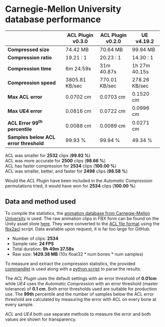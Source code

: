 # Carnegie-Mellon University database performance

|                 | ACL Plugin v0.3.0 | ACL Plugin v0.2.0 | UE v4.19.2    |
| -------                | --------   | --------      | --------      |
| **Compressed size**    | 74.42 MB | 70.64 MB | 99.94 MB      |
| **Compression ratio**  | 19.21 : 1 | 20.23 : 1 | 14.30 : 1     |
| **Compression time**   | 6m 24.59s | 31m 40.87s | 1h 27m 40.15s |
| **Compression speed**  | 3805.81 KB/sec | 770.01 KB/sec | 278.26 KB/sec |
| **Max ACL error**      | 0.0702 cm | 0.0703 cm | 0.1520 cm     |
| **Max UE4 error**      | 0.0816 cm | 0.0722 cm | 0.0996 cm     |
| **ACL Error 99<sup>th</sup> percentile** | 0.0088 cm | 0.0089 cm | 0.0271 cm |
| **Samples below ACL error threshold** | 99.93 % | 99.94 % | 49.34 % |

ACL was smaller for **2532** clips (**99.92 %**)  
ACL was more accurate for **2500** clips (**98.66 %**)  
ACL has faster compression for **2534** clips (**100.00 %**)  
ACL was smaller, better, and faster for **2498** clips (**98.58 %**)  

Would the *ACL Plugin* have been included in the *Automatic Compression* permutations tried, it would have won for **2534** clips (**100.00 %**)

## Data and method used

To compile the statistics, the [animation database from Carnegie-Mellon University](http://mocap.cs.cmu.edu/) is used.
The raw animation clips in FBX form can be found on the Unity asset store [here](https://www.assetstore.unity3d.com/en/#!/content/19991).
They were converted to the [ACL file format](the_acl_file_format.md) using the [fbx2acl](https://github.com/nfrechette/acl/tree/develop/tools/fbx2acl) script. Data available upon request, it is far too large for GitHub.

*  Number of clips: **2534**
*  Sample rate: **24 FPS**
*  Total duration: **9h 49m 37.58s**
*  Raw size: **1429.38 MB** (10x float32 * num bones * num samples)

To measure and extract the compression statistics, the provided [commandlet](../ACLPlugin/Source/ACLPlugin/Classes/ACLStatsDumpCommandlet.h) is used along with a [python script](../Tools/stat_parser.py) to parse the results.

The *ACL Plugin* uses the default settings with an error threshold of **0.01cm** while *UE4* uses the *Automatic Compression* with an error threshold (master tolerance) of **0.1 cm**. Both error thresholds used are suitable for production use. The **99th** percentile and the number of samples below the ACL error threshold are calculated by measuring the error with ACL on every bone at every sample.

*ACL* and *UE4* both use separate methods to measure the error and both values are shown for transparency.